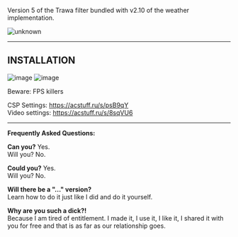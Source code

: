 Version 5 of the Trawa filter bundled with v2.10 of the weather implementation.

![unknown](https://user-images.githubusercontent.com/43389722/136736798-51c3fcb1-7d5b-4330-a81f-74e0da5c79ad.png)

___
## INSTALLATION
![image](https://user-images.githubusercontent.com/43389722/136736959-06a06c3f-7a0d-46e4-87be-32565b35a445.png)
![image](https://user-images.githubusercontent.com/43389722/136736976-8d5134ee-7f3f-4463-8824-7ef103c306b7.png)


Beware: FPS killers 

CSP Settings: https://acstuff.ru/s/psB9qY  
Video settings: https://acstuff.ru/s/8sqVU6  
___
**Frequently Asked Questions:**

**Can you?** Yes.  
Will you? No.  

**Could you?** Yes.  
Will you? No.  

**Will there be a "..." version?**  
Learn how to do it just like I did and do it yourself.  

**Why are you such a dick?!**  
Because I am tired of entitlement. I made it, I use it, I like it, I shared it with you for free and that is as far as our relationship goes.  
